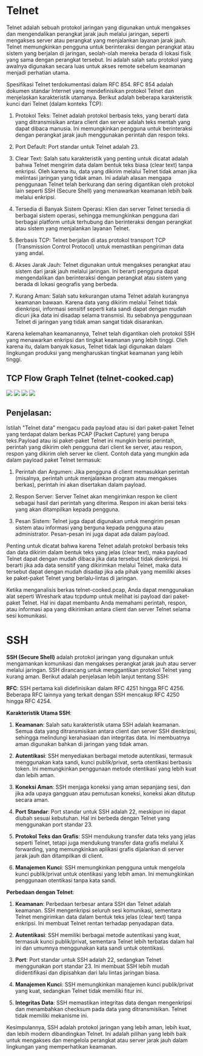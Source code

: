 # Telnet 
Telnet adalah sebuah protokol jaringan yang digunakan untuk mengakses dan mengendalikan perangkat jarak jauh melalui jaringan, seperti mengakses server atau perangkat yang menjalankan layanan jarak jauh. Telnet memungkinkan pengguna untuk berinteraksi dengan perangkat atau sistem yang berjalan di jaringan, seolah-olah mereka berada di lokasi fisik yang sama dengan perangkat tersebut. Ini adalah salah satu protokol yang awalnya digunakan secara luas untuk akses remote sebelum keamanan menjadi perhatian utama.

Spesifikasi Telnet terdokumentasi dalam RFC 854. RFC 854 adalah dokumen standar Internet yang mendefinisikan protokol Telnet dan menjelaskan karakteristik utamanya. Berikut adalah beberapa karakteristik kunci dari Telnet (dalam konteks TCP):

1. Protokol Teks: Telnet adalah protokol berbasis teks, yang berarti data yang ditransmisikan antara client dan server adalah teks mentah yang dapat dibaca manusia. Ini memungkinkan pengguna untuk berinteraksi dengan perangkat jarak jauh menggunakan perintah dan respon teks.

2. Port Default: Port standar untuk Telnet adalah 23.

3. Clear Text: Salah satu karakteristik yang penting untuk dicatat adalah bahwa Telnet mengirim data dalam bentuk teks biasa (clear text) tanpa enkripsi. Oleh karena itu, data yang dikirim melalui Telnet tidak aman jika melintasi jaringan yang tidak aman. Ini adalah alasan mengapa penggunaan Telnet telah berkurang dan sering digantikan oleh protokol lain seperti SSH (Secure Shell) yang menawarkan keamanan lebih baik melalui enkripsi.

4. Tersedia di Banyak Sistem Operasi: Klien dan server Telnet tersedia di berbagai sistem operasi, sehingga memungkinkan pengguna dari berbagai platform untuk terhubung dan berinteraksi dengan perangkat atau sistem yang menjalankan layanan Telnet.

5. Berbasis TCP: Telnet berjalan di atas protokol transport TCP (Transmission Control Protocol) untuk memastikan pengiriman data yang andal.

6. Akses Jarak Jauh: Telnet digunakan untuk mengakses perangkat atau sistem dari jarak jauh melalui jaringan. Ini berarti pengguna dapat mengendalikan dan berinteraksi dengan perangkat atau sistem yang berada di lokasi geografis yang berbeda.

7. Kurang Aman: Salah satu kekurangan utama Telnet adalah kurangnya keamanan bawaan. Karena data yang dikirim melalui Telnet tidak dienkripsi, informasi sensitif seperti kata sandi dapat dengan mudah dicuri jika data ini disadap selama transmisi. Itu sebabnya penggunaan Telnet di jaringan yang tidak aman sangat tidak disarankan.

Karena kelemahan keamanannya, Telnet telah digantikan oleh protokol SSH yang menawarkan enkripsi dan tingkat keamanan yang lebih tinggi. Oleh karena itu, dalam banyak kasus, Telnet tidak lagi digunakan dalam lingkungan produksi yang mengharuskan tingkat keamanan yang lebih tinggi.

## TCP Flow Graph Telnet (telnet-cooked.cap)
![](asset/Telnet.PNG)
![](asset/Telnet1.PNG)
![](asset/Telnet2.PNG)
![](asset/Telnet3.PNG)

## Penjelasan:
Istilah "Telnet data" mengacu pada payload atau isi dari paket-paket Telnet yang terdapat dalam berkas PCAP (Packet Capture) yang berupa teks.Payload atau isi paket-paket Telnet ini mungkin berisi perintah, perintah yang dikirim oleh pengguna dari client ke server, atau respon, respon yang dikirim oleh server ke client. Contoh data yang mungkin ada dalam payload paket Telnet termasuk:

1. Perintah dan Argumen: Jika pengguna di client memasukkan perintah (misalnya, perintah untuk menjalankan program atau mengakses berkas), perintah ini akan disertakan dalam payload.

2. Respon Server: Server Telnet akan mengirimkan respon ke client sebagai hasil dari perintah yang diterima. Respon ini akan berisi teks yang akan ditampilkan kepada pengguna.

3. Pesan Sistem: Telnet juga dapat digunakan untuk mengirim pesan sistem atau informasi yang berguna kepada pengguna atau administrator. Pesan-pesan ini juga dapat ada dalam payload.

Penting untuk dicatat bahwa karena Telnet adalah protokol berbasis teks dan data dikirim dalam bentuk teks yang jelas (clear text), maka payload Telnet dapat dengan mudah dibaca jika data tersebut tidak dienkripsi. Ini berarti jika ada data sensitif yang dikirimkan melalui Telnet, maka data tersebut dapat dengan mudah disadap jika ada pihak yang memiliki akses ke paket-paket Telnet yang berlalu-lintas di jaringan.

Ketika menganalisis berkas telnet-cooked.pcap, Anda dapat menggunakan alat seperti Wireshark atau tcpdump untuk melihat isi payload dari paket-paket Telnet. Hal ini dapat membantu Anda memahami perintah, respon, atau informasi apa yang dikirimkan antara client dan server Telnet selama sesi komunikasi.

# SSH
**SSH (Secure Shell)** adalah protokol jaringan yang digunakan untuk mengamankan komunikasi dan mengakses perangkat jarak jauh atau server melalui jaringan. SSH dirancang untuk menggantikan protokol Telnet yang kurang aman. Berikut adalah penjelasan lebih lanjut tentang SSH:

**RFC**: SSH pertama kali didefinisikan dalam RFC 4251 hingga RFC 4256. Beberapa RFC lainnya yang terkait dengan SSH mencakup RFC 4250 hingga RFC 4254.

**Karakteristik Utama SSH**:

1. **Keamanan**: Salah satu karakteristik utama SSH adalah keamanan. Semua data yang ditransmisikan antara client dan server SSH dienkripsi, sehingga melindungi kerahasiaan dan integritas data. Ini membuatnya aman digunakan bahkan di jaringan yang tidak aman.

2. **Autentikasi**: SSH menyediakan berbagai metode autentikasi, termasuk menggunakan kata sandi, kunci publik/privat, serta otentikasi berbasis token. Ini memungkinkan penggunaan metode otentikasi yang lebih kuat dan lebih aman.

3. **Koneksi Aman**: SSH menjaga koneksi yang aman sepanjang sesi, dan jika ada upaya gangguan atau pemutusan koneksi, koneksi akan ditutup secara aman.

4. **Port Standar**: Port standar untuk SSH adalah 22, meskipun ini dapat diubah sesuai kebutuhan. Hal ini berbeda dengan Telnet yang menggunakan port standar 23.

5. **Protokol Teks dan Grafis**: SSH mendukung transfer data teks yang jelas seperti Telnet, tetapi juga mendukung transfer data grafis melalui X forwarding, yang memungkinkan aplikasi grafis dijalankan di server jarak jauh dan ditampilkan di client.

6. **Manajemen Kunci**: SSH memungkinkan pengguna untuk mengelola kunci publik/privat untuk otentikasi yang lebih aman. Ini memungkinkan penggunaan otentikasi tanpa kata sandi.

**Perbedaan dengan Telnet**:

1. **Keamanan**: Perbedaan terbesar antara SSH dan Telnet adalah keamanan. SSH mengenkripsi seluruh sesi komunikasi, sementara Telnet mengirimkan data dalam bentuk teks jelas (clear text) tanpa enkripsi. Ini membuat Telnet rentan terhadap penyadapan data.

2. **Autentikasi**: SSH memiliki berbagai metode autentikasi yang kuat, termasuk kunci publik/privat, sementara Telnet lebih terbatas dalam hal ini dan umumnya menggunakan kata sandi untuk otentikasi.

3. **Port**: Port standar untuk SSH adalah 22, sedangkan Telnet menggunakan port standar 23. Ini membuat SSH lebih mudah diidentifikasi dan dipisahkan dari lalu lintas jaringan biasa.

4. **Manajemen Kunci**: SSH memungkinkan manajemen kunci publik/privat yang kuat, sedangkan Telnet tidak memiliki fitur ini.

5. **Integritas Data**: SSH memastikan integritas data dengan mengenkripsi dan menambahkan checksum pada data yang ditransmisikan. Telnet tidak memiliki mekanisme ini.

Kesimpulannya, SSH adalah protokol jaringan yang lebih aman, lebih kuat, dan lebih modern dibandingkan Telnet. Ini adalah pilihan yang lebih baik untuk mengakses dan mengelola perangkat atau server jarak jauh dalam lingkungan yang memperhatikan keamanan.
